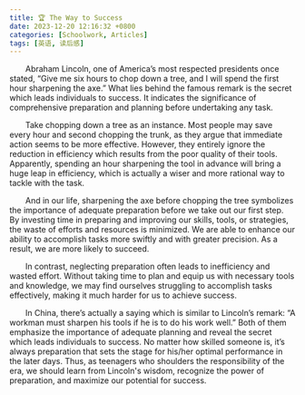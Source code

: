 ```yaml
---
title: 🏆 The Way to Success
date: 2023-12-20 12:16:32 +0800
categories: [Schoolwork, Articles]
tags: [英语, 读后感]
---
```


&emsp;&emsp;Abraham Lincoln, one of America’s most respected presidents once stated, “Give me six hours to chop down a tree, and I will spend the first hour sharpening the axe.” What lies behind the famous remark is the secret which leads individuals to success. It indicates the significance of comprehensive preparation and planning before undertaking any task.

&emsp;&emsp;Take chopping down a tree as an instance. Most people may save every hour and second chopping the trunk, as they argue that immediate action seems to be more effective. However, they entirely ignore the reduction in efficiency which results from the poor quality of their tools. Apparently, spending an hour sharpening the tool in advance will bring a huge leap in efficiency, which is actually a wiser and more rational way to tackle with the task.

&emsp;&emsp;And in our life, sharpening the axe before chopping the tree symbolizes the importance of adequate preparation before we take out our first step. By investing time in preparing and improving our skills, tools, or strategies, the waste of efforts and resources is minimized. We are able to enhance our ability to accomplish tasks more swiftly and with greater precision. As a result, we are more likely to succeed.

&emsp;&emsp;In contrast, neglecting preparation often leads to inefficiency and wasted effort. Without taking time to plan and equip us with necessary tools and knowledge, we may find ourselves struggling to accomplish tasks effectively, making it much harder for us to achieve success.

&emsp;&emsp;In China, there’s actually a saying which is similar to Lincoln’s remark: “A workman must sharpen his tools if he is to do his work well.” Both of them emphasize the importance of adequate planning and reveal the secret which leads individuals to success. No matter how skilled someone is, it’s always preparation that sets the stage for his/her optimal performance in the later days. Thus, as teenagers who shoulders the responsibility of the era, we should learn from Lincoln's wisdom, recognize the power of preparation, and maximize our potential for success.
